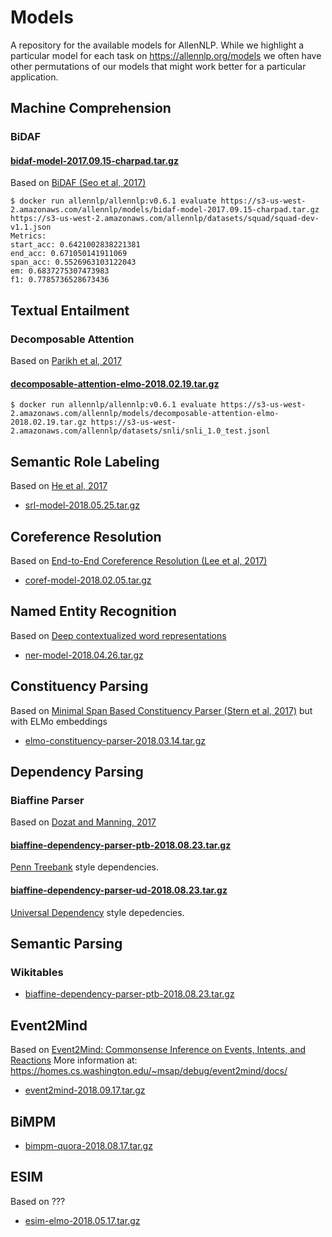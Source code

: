 # Models

A repository for the available models for AllenNLP.  While we highlight a particular model for
each task on https://allennlp.org/models we often have other permutations of our models that might
work better for a particular application.


## Machine Comprehension

### BiDAF

#### [bidaf-model-2017.09.15-charpad.tar.gz](https://s3-us-west-2.amazonaws.com/allennlp/models/bidaf-model-2017.09.15-charpad.tar.gz)

Based on [BiDAF (Seo et al, 2017)](https://www.semanticscholar.org/paper/Bidirectional-Attention-Flow-for-Machine-Comprehen-Seo-Kembhavi/007ab5528b3bd310a80d553cccad4b78dc496b02)

```
$ docker run allennlp/allennlp:v0.6.1 evaluate https://s3-us-west-2.amazonaws.com/allennlp/models/bidaf-model-2017.09.15-charpad.tar.gz https://s3-us-west-2.amazonaws.com/allennlp/datasets/squad/squad-dev-v1.1.json
Metrics:
start_acc: 0.6421002838221381
end_acc: 0.671050141911069
span_acc: 0.5526963103122043
em: 0.6837275307473983
f1: 0.7785736528673436
```

## Textual Entailment

### Decomposable Attention

Based on [Parikh et al, 2017](https://www.semanticscholar.org/paper/A-Decomposable-Attention-Model-for-Natural-Languag-Parikh-T%C3%A4ckstr%C3%B6m/07a9478e87a8304fc3267fa16e83e9f3bbd98b27)

#### [decomposable-attention-elmo-2018.02.19.tar.gz](https://s3-us-west-2.amazonaws.com/allennlp/models/decomposable-attention-elmo-2018.02.19.tar.gz)

```
$ docker run allennlp/allennlp:v0.6.1 evaluate https://s3-us-west-2.amazonaws.com/allennlp/models/decomposable-attention-elmo-2018.02.19.tar.gz https://s3-us-west-2.amazonaws.com/allennlp/datasets/snli/snli_1.0_test.jsonl
```


## Semantic Role Labeling

Based on [He et al, 2017](https://www.semanticscholar.org/paper/Deep-Semantic-Role-Labeling-What-Works-and-What-s-He-Lee/a3ccff7ad63c2805078b34b8514fa9eab80d38e9)

* [srl-model-2018.05.25.tar.gz](https://s3-us-west-2.amazonaws.com/allennlp/models/srl-model-2018.05.25.tar.gz)


## Coreference Resolution

Based on [End-to-End Coreference Resolution (Lee et al, 2017)](https://www.semanticscholar.org/paper/End-to-end-Neural-Coreference-Resolution-Lee-He/3f2114893dc44eacac951f148fbff142ca200e83)

* [coref-model-2018.02.05.tar.gz](https://s3-us-west-2.amazonaws.com/allennlp/models/coref-model-2018.02.05.tar.gz)


## Named Entity Recognition

Based on [Deep contextualized word representations](https://arxiv.org/abs/1802.05365)

* [ner-model-2018.04.26.tar.gz](https://s3-us-west-2.amazonaws.com/allennlp/models/ner-model-2018.04.26.tar.gz)


## Constituency Parsing

Based on [Minimal Span Based Constituency Parser (Stern et al, 2017)](https://www.semanticscholar.org/paper/A-Minimal-Span-Based-Neural-Constituency-Parser-Stern-Andreas/593e4e749bd2dbcaf8dc25298d830b41d435e435) but with ELMo embeddings

* [elmo-constituency-parser-2018.03.14.tar.gz](https://s3-us-west-2.amazonaws.com/allennlp/models/elmo-constituency-parser-2018.03.14.tar.gz)


## Dependency Parsing

### Biaffine Parser

Based on [Dozat and Manning, 2017](https://arxiv.org/pdf/1611.01734.pdf)

#### [biaffine-dependency-parser-ptb-2018.08.23.tar.gz](https://s3-us-west-2.amazonaws.com/allennlp/models/biaffine-dependency-parser-ptb-2018.08.23.tar.gz)

[Penn Treebank](https://catalog.ldc.upenn.edu/ldc99t42) style dependencies.

#### [biaffine-dependency-parser-ud-2018.08.23.tar.gz](https://s3-us-west-2.amazonaws.com/allennlp/models/biaffine-dependency-parser-ud-2018.08.23.tar.gz)

[Universal Dependency](http://universaldependencies.org/) style depedencies.


## Semantic Parsing

### Wikitables

* [biaffine-dependency-parser-ptb-2018.08.23.tar.gz](https://s3-us-west-2.amazonaws.com/allennlp/models/biaffine-dependency-parser-ptb-2018.08.23.tar.gz)


## Event2Mind

Based on [Event2Mind: Commonsense Inference on Events, Intents, and Reactions](https://homes.cs.washington.edu/~msap/debug/event2mind/docs/data/rashkin2018event2mind.pdf)
More information at: https://homes.cs.washington.edu/~msap/debug/event2mind/docs/

* [event2mind-2018.09.17.tar.gz](https://s3-us-west-2.amazonaws.com/allennlp/models/event2mind-2018.09.17.tar.gz)


## BiMPM

* [bimpm-quora-2018.08.17.tar.gz](https://s3-us-west-2.amazonaws.com/allennlp/datasets/quora-question-paraphrase/test.tsv)


## ESIM

Based on ???

* [esim-elmo-2018.05.17.tar.gz](https://s3-us-west-2.amazonaws.com/allennlp/models/esim-elmo-2018.05.17.tar.gz)
